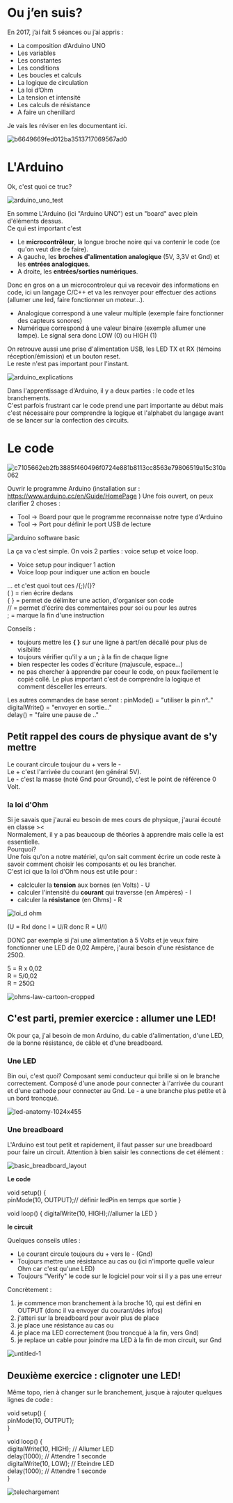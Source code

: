 # Ou j’en suis?


En 2017, j’ai fait 5 séances ou j’ai appris :
-	La composition d’Arduino UNO
-	Les variables
-	Les constantes
-	Les conditions
-	Les boucles et calculs
-	La logique de circulation
-	La loi d’Ohm
-	La tension et intensité
-	Les calculs de résistance
-	A faire un chenillard

Je vais les réviser en les documentant ici.


![b6649669fed012ba3513717069567ad0](https://user-images.githubusercontent.com/25649502/36629625-7e30717a-1958-11e8-8aee-029d43c0d958.jpg)

# L'Arduino

Ok, c'est quoi ce truc?

![arduino_uno_test](https://user-images.githubusercontent.com/25649502/36629643-c7ed3974-1958-11e8-8ce9-7ef8a06f8592.jpg)

En somme L'Arduino (ici "Arduino UNO") est un "board" avec plein d'éléments dessus.   
Ce qui est important c'est 
- Le **microcontrôleur**, la longue broche noire qui va contenir le code (ce qu'on veut dire de faire).     
- A gauche, les **broches d'alimentation analogique** (5V, 3,3V et Gnd) et les **entrées analogiques**.          
- A droite, les **entrées/sorties numériques**. 

Donc en gros on a un microcontroleur qui va recevoir des informations en code, ici un langage C/C++ et va les renvoyer pour effectuer des actions (allumer une led, faire fonctionner un moteur...).          
- Analogique correspond à une valeur multiple (exemple faire fonctionner des capteurs sonores)         
- Numérique correspond à une valeur binaire (exemple allumer une lampe). Le signal sera donc LOW (0) ou HIGH (1)        

On retrouve aussi une prise d'alimentation USB, les LED TX et RX (témoins réception/émission) et un bouton reset.                     
Le reste n'est pas important pour l'instant.  

![arduino_explications](https://user-images.githubusercontent.com/25649502/36629678-7eff8324-1959-11e8-8a99-303a29cc5637.png)

Dans l'apprentissage d'Arduino, il y a deux parties : le code et les branchements.                
C'est parfois frustrant car le code prend une part importante au début mais c'est nécessaire pour comprendre la logique et l'alphabet du langage avant de se lancer sur la confection des circuits.            

# Le code

![c7105662eb2fb3885f460496f0724e881b8113cc8563e79806519a15c310a062](https://user-images.githubusercontent.com/25649502/36629886-071d6b6a-195d-11e8-9527-a4283ebfaae3.jpg)

Ouvrir le programme Arduino (installation sur : https://www.arduino.cc/en/Guide/HomePage )
Une fois ouvert, on peux clarifier 2 choses :
- Tool -> Board pour que le programme reconnaisse notre type d'Arduino
- Tool -> Port pour définir le port USB de lecture

![arduino software basic](https://user-images.githubusercontent.com/25649502/36629979-dbc2218e-195e-11e8-9cf5-5e45d24e3ff0.png)

La ça va c'est simple.
On vois 2 parties : voice setup et voice loop.
- Voice setup pour indiquer 1 action
- Voice loop pour indiquer une action en boucle

... et c'est quoi tout ces /{;)/(}?    
(  ) = rien écrire dedans         
{  } = permet de délimiter une action, d'organiser son code        
// = permet d'écrire des commentaires pour soi ou pour les autres         
; = marque la fin d'une instruction          

Conseils : 
- toujours mettre les **{ }** sur une ligne à part/en décallé pour plus de visibilité
- toujours vérifier qu'il y a un **;** à la fin de chaque ligne
- bien respecter les codes d'écriture (majuscule, espace...)
- ne pas chercher à apprendre par coeur le code, on peux facilement le copié collé. Le plus important c'est de comprendre la logique et comment désceller les erreurs.

Les autres commandes de base seront :
pinMode() = "utiliser la pin n°.."       
digitalWrite() = "envoyer en sortie..."                     
delay() = "faire une pause de .."             

## Petit rappel des cours de physique avant de s'y mettre                        

Le courant circule toujour du + vers le -                    
Le + c'est l'arrivée du courant (en général 5V).                   
Le - c'est la masse (noté Gnd pour Ground), c'est le point de référence 0 Volt.                   

### la loi d'Ohm

Si je savais que j'aurai eu besoin de mes cours de physique, j'aurai écouté en classe ><             
Normalement, il y a pas beaucoup de théories à apprendre mais celle la est essentielle.             
Pourquoi?             
Une fois qu'on a notre matériel, qu'on sait comment écrire un code reste à savoir comment choisir les composants et ou les brancher.     
C'est ici que la loi d'Ohm nous est utile pour :             
- calclculer la **tension** aux bornes (en Volts) - U            
- calculer l'intensité du **courant** qui traversse (en Ampères) - I            
- calculer la **résistance** (en Ohms) - R            

![loi_d ohm](https://user-images.githubusercontent.com/25649502/36675904-8d323b64-1b0a-11e8-8ee2-d557a6a2935b.png)

(U = RxI donc I = U/R donc R = U/I)                

DONC par exemple si j'ai une alimentation à 5 Volts et je veux faire fonctionner une LED de 0,02 Ampère, j'aurai besoin d'une résistance de 250Ω.

5 = R x 0,02         
R = 5/0,02         
R = 250Ω         

![ohms-law-cartoon-cropped](https://user-images.githubusercontent.com/25649502/36675842-646830ee-1b0a-11e8-9b82-0ea712af4eb5.jpg)



## C'est parti, premier exercice : allumer une LED!

Ok pour ça, j'ai besoin de mon Arduino, du cable d'alimentation, d'une LED, de la bonne résistance, de câble et d'une breadboard.

### Une LED

Bin oui, c'est quoi?
Composant semi conducteur qui brille si on le branche correctement.
Composé d'une anode pour connecter à l'arrivée du courant et d'une cathode pour connecter au Gnd.
Le - a une branche plus petite et à un bord troncqué.

![led-anatomy-1024x455](https://user-images.githubusercontent.com/25649502/36680045-039d9e92-1b15-11e8-87d4-f7a4b336f4d6.png)

### Une breadboard

L'Arduino est tout petit et rapidement, il faut passer sur une breadboard pour faire un circuit.
Attention à bien saisir les connections de cet élément :

![basic_breadboard_layout](https://user-images.githubusercontent.com/25649502/36680195-5a772f12-1b15-11e8-9caf-96d5b9a8ea6a.png)


**Le code** 

void setup() {                
  pinMode(10, OUTPUT);// définir ledPin en temps que sortie
}

void loop() {
  digitalWrite(10, HIGH);//allumer la LED
}

**le circuit**

Quelques conseils utiles :
- Le courant circule toujours du + vers le - (Gnd)
- Toujours mettre une résistance au cas ou (ici n'importe quelle valeur Ohm car c'est qu'une LED)
- Toujours "Verify" le code sur le logiciel pour voir si il y a pas une erreur

Concrètement : 
1) je commence mon branchement à la broche 10, qui est défini en OUTPUT (donc il va envoyer du courant/des infos)
2) j'atteri sur la breadboard pour avoir plus de place
3) je place une résistance au cas ou
4) je place ma LED correctement (bou troncqué à la fin, vers Gnd)
5) je replace un cable pour joindre ma LED à la fin de mon circuit, sur Gnd

![untitled-1](https://user-images.githubusercontent.com/25649502/36681082-e42b273e-1b17-11e8-9e96-d6c728c93450.jpg)

## Deuxième exercice : clignoter une LED!
Même topo, rien à changer sur le branchement, jusque à rajouter quelques lignes de code :

void setup() {          
  pinMode(10, OUTPUT);          
}          

void loop() {          
  digitalWrite(10, HIGH);            // Allumer LED          
  delay(1000);                       // Attendre 1 seconde          
  digitalWrite(10, LOW);             // Eteindre LED          
  delay(1000);                       // Attendre 1 seconde          
}

![telechargement](https://user-images.githubusercontent.com/25649502/36681528-24e51a0e-1b19-11e8-93ba-ce7e0e33e6b1.jpg) 
